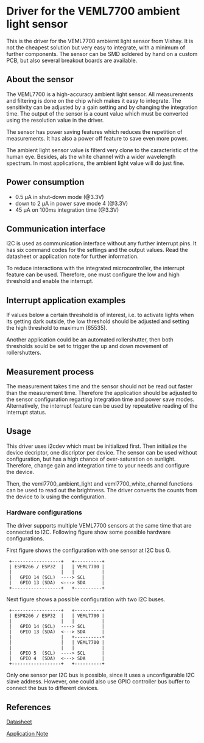 # Driver for the VEML7700 ambient light sensor

This is the driver for the VEML7700 ambiernt light sensor from Vishay. It is not the
cheapest solution but very easy to integrate, with a minimum of further components.
The sensor can be SMD soldered by hand on a custom PCB, but also several breakout boards 
are available.

## About the sensor

The VEML7700 is a high-accuracy ambient light sensor. All measurements and filtering
is done on the chip which makes it easy to integrate. The sensitivity can be adjusted
by a gain setting and by changing the integration time. The output of the sensor is a
count value which must be converted using the resolution value in the driver. 

The sensor has power saving features which reduces the repetition of measurements.
It has also a power off feature to save even more power.

The ambient light sensor value is filterd very clone to the caracteristic of the
human eye. Besides, als the white channel with a wider wavelength spectrum. In most
applications, the ambient light value will do just fine.

## Power consumption

- 0.5 μA in shut-down mode (@3.3V)
- down to 2 μA in power save mode 4 (@3.3V)
- 45 μA on 100ms integration time (@3.3V)

## Communication interface

I2C is used as communication interface without any further interrupt pins. It has six
command codes for the settings and the output values. Read the datasheet or application
note for further information.

To reduce interactions with the integrated microcontroller, the interrupt feature can
be used. Therefore, one must configure the low and high threshold and enable the interrupt.

## Interrupt application examples

If values below a certain threshold is of interest, i.e. to activate lights when its 
getting dark outside, the low threshold should be adjusted and setting the high threshold
to maximum (65535). 

Another application could be an automated rollershutter, then both thresholds sould be
set to trigger the up and down movement of rollershutters.
 
## Measurement process

The measurement takes time and the sensor should not be read out faster than the
measurement time. Therefore the application should be adjusted to the sensor configuration
regarting integration time and power save modes. Alternatively, the interrupt feature
can be used by repeatetive reading of the interrupt status.

## Usage

This driver uses i2cdev which must be initialized first. Then initialize the device
decriptor, one discriptor per device. The sensor can be used without configuration,
but has a high chance of over-saturation on sunlight. Therefore, change gain and
integration time to your needs and configure the device.

Then, the veml7700_ambient_light and veml7700_white_channel functions can be used
to read out the brightness. The driver converts the counts from the device to lx using
the configuration.

### Hardware configurations

The driver supports multiple VEML7700 sensors at the same time that are
connected to I2C. Following figure show some possible hardware
configurations.

First figure shows the configuration with one sensor at I2C bus 0.

```text
 +------------------+   +----------+
 | ESP8266 / ESP32  |   | VEML7700 |
 |                  |   |          |
 |   GPIO 14 (SCL)  ----> SCL      |
 |   GPIO 13 (SDA)  <---> SDA      |
 +------------------+   +----------+
```

Next figure shows a possible configuration with two I2C buses.

```text
 +------------------+   +----------+
 | ESP8266 / ESP32  |   | VEML7700 |
 |                  |   |          |
 |   GPIO 14 (SCL)  ----> SCL      |
 |   GPIO 13 (SDA)  <---> SDA      |
 |                  |   +----------+
 |                  |   | VEML7700 |
 |                  |   |          |
 |   GPIO 5  (SCL)  ----> SCL      |
 |   GPIO 4  (SDA)  <---> SDA      |
 +------------------+   +----------+
```

Only one sensor per I2C bus is possible, since it uses a unconfigurable I2C slave address. 
However, one could also use GPIO controller bus buffer to connect the bus to different 
devices.

## References
[Datasheet](https://www.vishay.com/docs/84286/veml7700.pdf)

[Application Note](https://www.vishay.com/docs/84323/designingveml7700.pdf)
